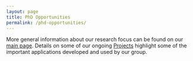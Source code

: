 ```yaml
---
layout: page
title: PhD Opportunities
permalink: /phd-opportunities/
---
```


More general information about our research focus can be found on our [main page]({{site.url}}).
Details on some of our ongoing [Projects](/projects) highlight some of the important applications developed and used by our group.

